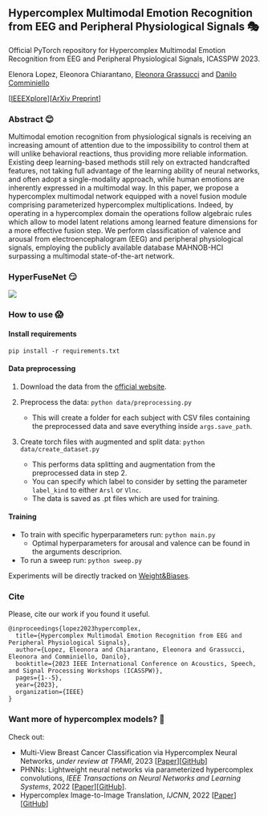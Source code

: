 ## Hypercomplex Multimodal Emotion Recognition from EEG and Peripheral Physiological Signals :performing_arts:

Official PyTorch repository for Hypercomplex Multimodal Emotion Recognition from EEG and Peripheral Physiological Signals, ICASSPW 2023.

Elenora Lopez, Eleonora Chiarantano, [Eleonora Grassucci](https://sites.google.com/uniroma1.it/eleonoragrassucci/home-page) and [Danilo Comminiello](https://danilocomminiello.site.uniroma1.it/)

[[IEEEXplore](https://ieeexplore.ieee.org/abstract/document/10193329)][[ArXiv Preprint](https://arxiv.org/abs/2310.07648)]

### Abstract :blush:

Multimodal emotion recognition from physiological signals is receiving an increasing amount of attention due to the impossibility to control them at will unlike behavioral reactions, thus providing more reliable information. Existing deep learning-based methods still rely on extracted handcrafted features, not taking full advantage of the learning ability of neural networks, and often adopt a single-modality approach, while human emotions are inherently expressed in a multimodal way. In this paper, we propose a hypercomplex multimodal network equipped with a novel fusion module comprising parameterized hypercomplex multiplications. Indeed, by operating in a hypercomplex domain the operations follow algebraic rules which allow to model latent relations among learned feature dimensions for a more effective fusion step. We perform classification of valence and arousal from electroencephalogram (EEG) and peripheral physiological signals, employing the publicly available database MAHNOB-HCI surpassing a multimodal state-of-the-art network.

### HyperFuseNet :smirk:

<img src="method.png"/>

### How to use :scream:

#### Install requirements

`pip install -r requirements.txt`

#### Data preprocessing

1) Download the data from the [official website](https://mahnob-db.eu/hci-tagging/).
2) Preprocess the data: `python data/preprocessing.py`
   - This will create a folder for each subject with CSV files containing the preprocessed data and save everything inside `args.save_path`.
   
4) Create torch files with augmented and split data: `python data/create_dataset.py`
   - This performs data splitting and augmentation from the preprocessed data in step 2.
   - You can specify which label to consider by setting the parameter `label_kind` to either `Arsl` or `Vlnc`.
   - The data is saved as .pt files which are used for training.

#### Training

- To train with specific hyperparameters run: `python main.py`
  - Optimal hyperparameters for arousal and valence can be found in the arguments descriprion.
- To run a sweep run: `python sweep.py`

Experiments will be directly tracked on [Weight&Biases](https://wandb.ai/).

### Cite

Please, cite our work if you found it useful.

```
@inproceedings{lopez2023hypercomplex,
  title={Hypercomplex Multimodal Emotion Recognition from EEG and Peripheral Physiological Signals},
  author={Lopez, Eleonora and Chiarantano, Eleonora and Grassucci, Eleonora and Comminiello, Danilo},
  booktitle={2023 IEEE International Conference on Acoustics, Speech, and Signal Processing Workshops (ICASSPW)},
  pages={1--5},
  year={2023},
  organization={IEEE}
}
```

### Want more of hypercomplex models? :busts_in_silhouette:

Check out:

* Multi-View Breast Cancer Classification via Hypercomplex Neural Networks, _under review at TPAMI_, 2023 [[Paper](https://arxiv.org/abs/2204.05798)][[GitHub](https://github.com/ispamm/PHBreast/)]
* PHNNs: Lightweight neural networks via parameterized hypercomplex convolutions, _IEEE Transactions on Neural Networks and Learning Systems_, 2022 [[Paper](https://ieeexplore.ieee.org/document/9983846)][[GitHub](https://github.com/elegan23/hypernets)].
* Hypercomplex Image-to-Image Translation, _IJCNN_, 2022 [[Paper](https://ieeexplore.ieee.org/document/9892119)][[GitHub](https://github.com/ispamm/HI2I)]
